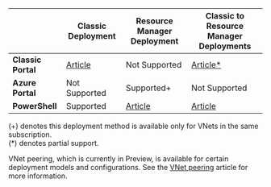 |  | **Classic Deployment** | **Resource Manager Deployment** | **Classic to Resource Manager Deployments** |
|----------------------------------------|-------------|----------------------|---------------------------------|
| **Classic Portal** | [Article](../articles/vpn-gateway/virtual-networks-configure-vnet-to-vnet-connection.md)  |  Not Supported |  [Article*](../articles/vpn-gateway/vpn-gateway-connect-different-deployment-models-portal.md) |
| **Azure Portal** |  Not Supported | Supported+ |  Not Supported |
| **PowerShell** | Supported | [Article](../articles/vpn-gateway/vpn-gateway-vnet-vnet-rm-ps.md) | [Article](../articles/vpn-gateway/vpn-gateway-connect-different-deployment-models-powershell.md)

(+) denotes this deployment method is available only for VNets in the same subscription.<br>
(*) denotes partial support.

VNet peering, which is currently in Preview, is available for certain deployment models and configurations. See the [VNet peering](../articles/virtual-network/virtual-network-peering-overview.md) article for more information.



